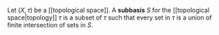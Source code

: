 Let $(X,\tau)$ be a [[topological space]]. A **subbasis** $S$ for the [[topological space|topology]] $\tau$ is a subset of $\tau$ such that every  set in $\tau$ is a union of finite intersection of sets in $S$. 